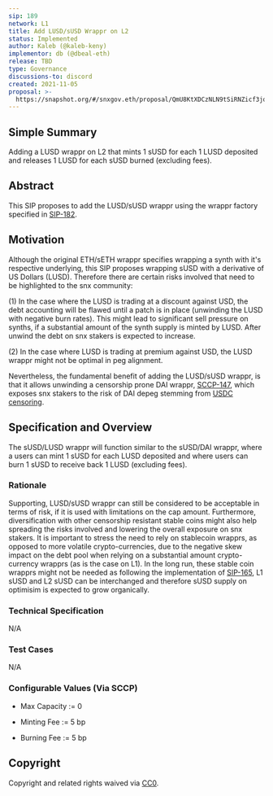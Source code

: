 ```yaml
---
sip: 189
network: L1
title: Add LUSD/sUSD Wrappr on L2
status: Implemented
author: Kaleb (@kaleb-keny)
implementor: db (@dbeal-eth)
release: TBD
type: Governance
discussions-to: discord
created: 2021-11-05
proposal: >-
  https://snapshot.org/#/snxgov.eth/proposal/QmU8KtXDCzNLN9tSiRNZicf3joibp7js2XPwuD1zSqdfFz
---
```


<!--You can leave these HTML comments in your merged SIP and delete the visible duplicate text guides, they will not appear and may be helpful to refer to if you edit it again. This is the suggested template for new SIPs. Note that an SIP number will be assigned by an editor. When opening a pull request to submit your SIP, please use an abbreviated title in the filename, `sip-draft_title_abbrev.md`. The title should be 44 characters or less.-->

## Simple Summary

Adding a LUSD wrappr on L2 that mints 1 sUSD for each 1 LUSD deposited and releases 1 LUSD for each sUSD burned (excluding fees).

## Abstract

This SIP proposes to add the LUSD/sUSD wrappr using the wrappr factory specified in [SIP-182](https://sips.synthetix.io/sips/sip-182/).

## Motivation

Although the original ETH/sETH wrappr specifies wrapping a synth with it's respective underlying, this SIP proposes wrapping sUSD with a derivative of US Dollars (LUSD). Therefore there are certain risks involved that need to be highlighted to the snx community:

(1) In the case where the LUSD is trading at a discount against USD, the debt accounting will be flawed until a patch is in place (unwinding the LUSD with negative burn rates). This might lead to significant sell pressure on synths, if a substantial amount of the synth supply is minted by LUSD. After unwind the debt on snx stakers is expected to increase.

(2) In the case where LUSD is trading at premium against USD, the LUSD wrappr might not be optimal in peg alignment.

Nevertheless, the fundamental benefit of adding the LUSD/sUSD wrappr, is that it allows unwinding a censorship prone DAI wrappr, [SCCP-147](https://sips.synthetix.io/sccp/sccp-147/), which exposes snx stakers to the risk of DAI depeg stemming from [USDC censoring](https://daistats.com/).
 
## Specification and Overview

The sUSD/LUSD wrappr will function similar to the sUSD/DAI wrappr, where a users can mint 1 sUSD for each LUSD deposited and where users can burn 1 sUSD to receive back 1 LUSD (excluding fees).

### Rationale

Supporting, LUSD/sUSD wrappr can still be considered to be acceptable in terms of risk, if it is used with limitations on the cap amount. Furthermore, diversification with other censorship resistant stable coins might also help spreading the risks involved and lowering the overall exposure on snx stakers. 
It is important to stress the need to rely on stablecoin wrapprs, as opposed to more volatile crypto-currencies, due to the negative skew impact on the debt pool when relying on a substantial amount crypto-currency wrapprs (as is the case on L1).
In the long run, these stable coin wrapprs might not be needed as following the implementation of [SIP-165](https://sips.synthetix.io/sips/sip-165/), L1 sUSD and  L2 sUSD can be interchanged and therefore sUSD supply on optimisim is expected to grow organically.

### Technical Specification

N/A

### Test Cases

<!--Test cases for an implementation are mandatory for SIPs but can be included with the implementation..-->
N/A

### Configurable Values (Via SCCP)

<!--Please list all values configurable via SCCP under this implementation.-->

- Max Capacity := 0

- Minting Fee := 5 bp

- Burning Fee := 5 bp

## Copyright

Copyright and related rights waived via [CC0](https://creativecommons.org/publicdomain/zero/1.0/).
